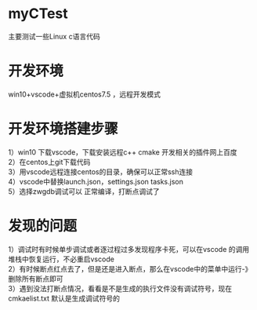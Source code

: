 # myCTest
主要测试一些Linux c语言代码
# 开发环境
win10+vscode+虚拟机centos7.5  ，远程开发模式
# 开发环境搭建步骤
1）win10 下载vscode，下载安装远程c++ cmake 开发相关的插件网上百度 <br>
2）在centos上git下载代码 <br>
3）用vscode远程连接centos的目录，确保可以正常ssh连接<br>
4）vscode中替换launch.json，settings.json tasks.json<br>
5）选择zwgdb调试可以 正常编译，打断点调试了<br>
# 发现的问题
1）调试时有时候单步调试或者逐过程过多发现程序卡死，可以在vscode 的调用堆栈中恢复运行，不必重启vscode<br>
2）有时候断点红点去了，但是还是进入断点，那么在vscode中的菜单中运行-》删除所有断点即可<br>
3）遇到没法打断点情况，看看是不是生成的执行文件没有调试符号，现在cmkaelist.txt  默认是生成调试符号的<br>


